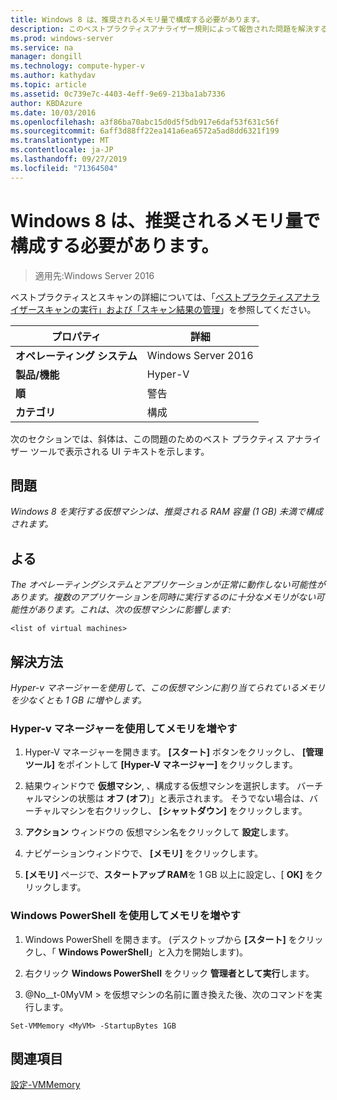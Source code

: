 ```yaml
---
title: Windows 8 は、推奨されるメモリ量で構成する必要があります。
description: このベストプラクティスアナライザー規則によって報告された問題を解決するための手順を示します。
ms.prod: windows-server
ms.service: na
manager: dongill
ms.technology: compute-hyper-v
ms.author: kathydav
ms.topic: article
ms.assetid: 0c739e7c-4403-4eff-9e69-213ba1ab7336
author: KBDAzure
ms.date: 10/03/2016
ms.openlocfilehash: a3f86ba70abc15d0d5f5db917e6daf53f631c56f
ms.sourcegitcommit: 6aff3d88ff22ea141a6ea6572a5ad8dd6321f199
ms.translationtype: MT
ms.contentlocale: ja-JP
ms.lasthandoff: 09/27/2019
ms.locfileid: "71364504"
---
```

# <a name="windows-8-should-be-configured-with-the-recommended-amount-of-memory"></a>Windows 8 は、推奨されるメモリ量で構成する必要があります。

>適用先:Windows Server 2016
  
ベストプラクティスとスキャンの詳細については、「[ベストプラクティスアナライザースキャンの実行」および「スキャン結果の管理](https://go.microsoft.com/fwlink/p/?LinkID=223177)」を参照してください。  
  
|プロパティ|詳細|  
|-|-|  
|**オペレーティング システム**|Windows Server 2016|  
|**製品/機能**|Hyper-V|  
|**順**|警告|  
|**カテゴリ**|構成|  
  
次のセクションでは、斜体は、この問題のためのベスト プラクティス アナライザー ツールで表示される UI テキストを示します。 
 
## <a name="issue"></a>**問題**  
*Windows 8 を実行する仮想マシンは、推奨される RAM 容量 (1 GB) 未満で構成されます。*  
  
## <a name="impact"></a>**よる**  
*The オペレーティングシステムとアプリケーションが正常に動作しない可能性があります。複数のアプリケーションを同時に実行するのに十分なメモリがない可能性があります。これは、次の仮想マシンに影響します:*  
```  
<list of virtual machines>  
```  
## <a name="resolution"></a>**解決方法**  
*Hyper-v マネージャーを使用して、この仮想マシンに割り当てられているメモリを少なくとも 1 GB に増やします。*  
  
### <a name="increase-the-memory-using-hyper-v-manager"></a>Hyper-v マネージャーを使用してメモリを増やす  
  
1.  Hyper-V マネージャーを開きます。 **[スタート]** ボタンをクリックし、 **[管理ツール]** をポイントして **[Hyper-V マネージャー]** をクリックします。  
  
2.  結果ウィンドウで  **仮想マシン**, 、構成する仮想マシンを選択します。 バーチャルマシンの状態は **オフ (オフ**)」と表示されます。 そうでない場合は、バーチャルマシンを右クリックし、 **[シャットダウン]** をクリックします。  
  
3.  **アクション** ウィンドウの 仮想マシン名をクリックして **設定**します。  
  
4.  ナビゲーションウィンドウで、 **[メモリ]** をクリックします。  
  
5.  **[メモリ]** ページで、**スタートアップ RAM**を 1 GB 以上に設定し、[ **OK]** をクリックします。  
  
### <a name="increase-the-memory-using-windows-powershell"></a>Windows PowerShell を使用してメモリを増やす  
  
1.  Windows PowerShell を開きます。 (デスクトップから **[スタート]** をクリックし、「 **Windows PowerShell**」と入力を開始します)。  
  
2.  右クリック **Windows PowerShell**  をクリック **管理者として実行**します。  
  
3.  @No__t-0MyVM > を仮想マシンの名前に置き換えた後、次のコマンドを実行します。  
  
```  
Set-VMMemory <MyVM> -StartupBytes 1GB  
```  
  
## <a name="see-also"></a>関連項目  
[設定-VMMemory](https://technet.microsoft.com/library/hh848572.aspx)  
  


